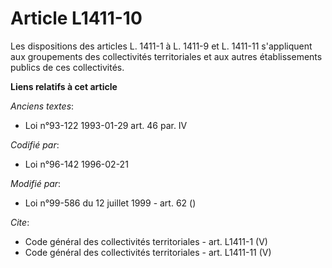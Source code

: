 # Article L1411-10

Les dispositions des articles L. 1411-1 à L. 1411-9 et L. 1411-11 s'appliquent aux groupements des collectivités
territoriales et aux autres établissements publics de ces collectivités.

**Liens relatifs à cet article**

_Anciens textes_:

  - Loi n°93-122 1993-01-29 art. 46 par. IV

_Codifié par_:

  - Loi n°96-142 1996-02-21

_Modifié par_:

  - Loi n°99-586 du 12 juillet 1999 - art. 62 ()

_Cite_:

  - Code général des collectivités territoriales - art. L1411-1 (V)
  - Code général des collectivités territoriales - art. L1411-11 (V)
